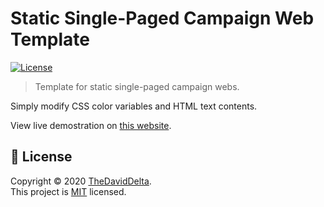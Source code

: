 # **Static Single-Paged Campaign Web Template**

[![License](https://img.shields.io/badge/License-MIT-yellow.svg)](./LICENSE)

> Template for static single-paged campaign webs.

Simply modify CSS color variables and HTML text contents.

View live demostration on [this website](https://thedaviddelta.com/campaign-web-template).

## 📝 License

Copyright © 2020 [TheDavidDelta](https://github.com/TheDavidDelta).  
This project is [MIT](./LICENSE) licensed.
